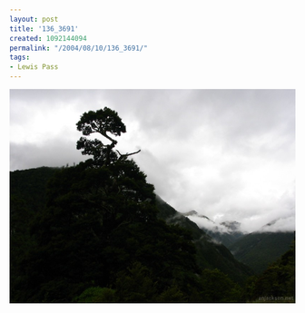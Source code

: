 ```yaml
---
layout: post
title: '136_3691'
created: 1092144094
permalink: "/2004/08/10/136_3691/"
tags:
- Lewis Pass
---
```


<img src="/image/images/136_3691-1256.jpg"/>


